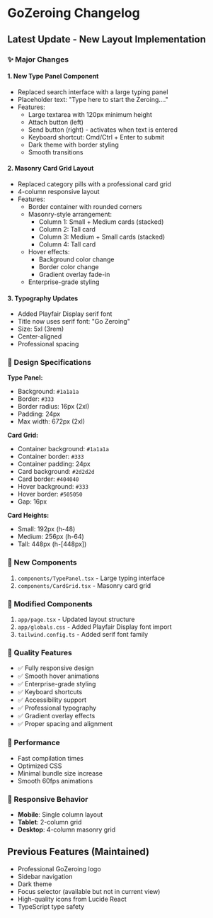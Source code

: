 # GoZeroing Changelog

## Latest Update - New Layout Implementation

### ✨ Major Changes

#### 1. **New Type Panel Component**
- Replaced search interface with a large typing panel
- Placeholder text: "Type here to start the Zeroing...."
- Features:
  - Large textarea with 120px minimum height
  - Attach button (left)
  - Send button (right) - activates when text is entered
  - Keyboard shortcut: Cmd/Ctrl + Enter to submit
  - Dark theme with border styling
  - Smooth transitions

#### 2. **Masonry Card Grid Layout**
- Replaced category pills with a professional card grid
- 4-column responsive layout
- Features:
  - Border container with rounded corners
  - Masonry-style arrangement:
    - Column 1: Small + Medium cards (stacked)
    - Column 2: Tall card
    - Column 3: Medium + Small cards (stacked)
    - Column 4: Tall card
  - Hover effects:
    - Background color change
    - Border color change
    - Gradient overlay fade-in
  - Enterprise-grade styling

#### 3. **Typography Updates**
- Added Playfair Display serif font
- Title now uses serif font: "Go Zeroing"
- Size: 5xl (3rem)
- Center-aligned
- Professional spacing

### 🎨 Design Specifications

**Type Panel:**
- Background: `#1a1a1a`
- Border: `#333`
- Border radius: 16px (2xl)
- Padding: 24px
- Max width: 672px (2xl)

**Card Grid:**
- Container background: `#1a1a1a`
- Container border: `#333`
- Container padding: 24px
- Card background: `#2d2d2d`
- Card border: `#404040`
- Hover background: `#333`
- Hover border: `#505050`
- Gap: 16px

**Card Heights:**
- Small: 192px (h-48)
- Medium: 256px (h-64)
- Tall: 448px (h-[448px])

### 📁 New Components

1. `components/TypePanel.tsx` - Large typing interface
2. `components/CardGrid.tsx` - Masonry card grid

### 🔄 Modified Components

1. `app/page.tsx` - Updated layout structure
2. `app/globals.css` - Added Playfair Display font import
3. `tailwind.config.ts` - Added serif font family

### 🎯 Quality Features

- ✅ Fully responsive design
- ✅ Smooth hover animations
- ✅ Enterprise-grade styling
- ✅ Keyboard shortcuts
- ✅ Accessibility support
- ✅ Professional typography
- ✅ Gradient overlay effects
- ✅ Proper spacing and alignment

### 🚀 Performance

- Fast compilation times
- Optimized CSS
- Minimal bundle size increase
- Smooth 60fps animations

### 📱 Responsive Behavior

- **Mobile**: Single column layout
- **Tablet**: 2-column grid
- **Desktop**: 4-column masonry grid

## Previous Features (Maintained)

- Professional GoZeroing logo
- Sidebar navigation
- Dark theme
- Focus selector (available but not in current view)
- High-quality icons from Lucide React
- TypeScript type safety

